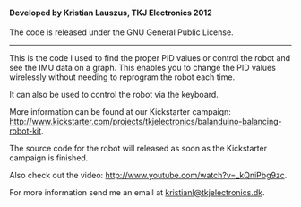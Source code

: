 #### Developed by Kristian Lauszus, TKJ Electronics 2012

The code is released under the GNU General Public License.
_________

This is the code I used to find the proper PID values or control the robot and see the IMU data on a graph.
This enables you to change the PID values wirelessly without needing to reprogram the robot each time.

It can also be used to control the robot via the keyboard.

More information can be found at our Kickstarter campaign: <http://www.kickstarter.com/projects/tkjelectronics/balanduino-balancing-robot-kit>.

The source code for the robot will released as soon as the Kickstarter campaign is finished.

Also check out the video: <http://www.youtube.com/watch?v=_kQniPbg9zc>.

For more information send me an email at <kristianl@tkjelectronics.dk>.